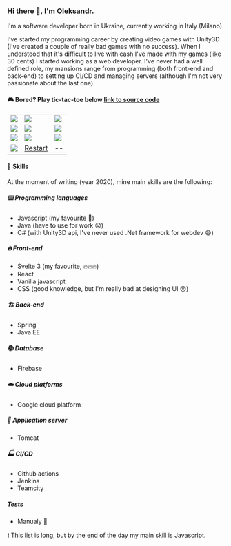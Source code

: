 ### Hi there 👋, I'm Oleksandr.

I'm a software developer born in Ukraine, currently working in Italy (Milano).

I've started my programming career by creating video games with Unity3D (I've created a couple of really bad games with no success). When I understood that it's difficult to live with cash I've made with my games (like 30 cents) I started working as a web developer. I've never had a well defined role, my mansions range from programming (both front-end and back-end) to setting up CI/CD and managing servers (although I'm not very passionate about the last one).

#### :video_game: Bored? Play tic-tac-toe below [link to source code](https://github.com/OleksandrDemian/readme-tic-tac-toe)

<table>
	<tr>
		<td>
			<a href="http://infinitysasha.altervista.org/tic-tac-toe/index.php?x=1&y=1&action=move">
				<img src="http://infinitysasha.altervista.org/tic-tac-toe/index.php?x=1&y=1&action=view">
			</a>
		</td>
		<td>
			<a href="http://infinitysasha.altervista.org/tic-tac-toe/index.php?x=2&y=1&action=move">
				<img src="http://infinitysasha.altervista.org/tic-tac-toe/index.php?x=2&y=1&action=view">
			</a>
		</td>
		<td>
			<a href="http://infinitysasha.altervista.org/tic-tac-toe/index.php?x=3&y=1&action=move">
				<img src="http://infinitysasha.altervista.org/tic-tac-toe/index.php?x=3&y=1&action=view">
			</a>
		</td>
	</tr>
	<tr>
		<td>
			<a href="http://infinitysasha.altervista.org/tic-tac-toe/index.php?x=1&y=2&action=move">
				<img src="http://infinitysasha.altervista.org/tic-tac-toe/index.php?x=1&y=2&action=view">
			</a>
		</td>
		<td>
			<a href="http://infinitysasha.altervista.org/tic-tac-toe/index.php?x=2&y=2&action=move">
				<img src="http://infinitysasha.altervista.org/tic-tac-toe/index.php?x=2&y=2&action=view">
			</a>
		</td>
		<td>
			<a href="http://infinitysasha.altervista.org/tic-tac-toe/index.php?x=3&y=2&action=move">
				<img src="http://infinitysasha.altervista.org/tic-tac-toe/index.php?x=3&y=2&action=view">
			</a>
		</td>
	</tr>
	<tr>
		<td>
			<a href="http://infinitysasha.altervista.org/tic-tac-toe/index.php?x=1&y=3&action=move">
				<img src="http://infinitysasha.altervista.org/tic-tac-toe/index.php?x=1&y=3&action=view">
			</a>
		</td>
		<td>
			<a href="http://infinitysasha.altervista.org/tic-tac-toe/index.php?x=2&y=3&action=move">
				<img src="http://infinitysasha.altervista.org/tic-tac-toe/index.php?x=2&y=3&action=view">
			</a>
		</td>
		<td>
			<a href="http://infinitysasha.altervista.org/tic-tac-toe/index.php?x=3&y=3&action=move">
				<img src="http://infinitysasha.altervista.org/tic-tac-toe/index.php?x=3&y=3&action=view">
			</a>
		</td>
	</tr>
	<tr>
		<td>
			<img src="http://infinitysasha.altervista.org/tic-tac-toe/utils.php?action=currentPlayer">
		</td>
		<td>
			<a href="http://infinitysasha.altervista.org/tic-tac-toe/index.php?action=restart">
				Restart
			</a>
		</td>
		<td>
			--
		</td>
	</tr>
</table>

#### :poop: Skills
At the moment of writing (year 2020), mine main skills are the following:

##### :keyboard: Programming languages
- Javascript (my favourite :100:)
- Java (have to use for work :worried:)
- C# (with Unity3D api, I've never used .Net framework for webdev :sweat_smile:)

##### :fire: Front-end
- Svelte 3 (my favourite, :fire::fire::fire:)
- React
- Vanilla javascript
- CSS (good knowledge, but I'm really bad at designing UI :disappointed:)

##### :building_construction: Back-end
- Spring
- Java EE

##### :books: Database
- Firebase

##### :cloud: Cloud platforms
- Google cloud platform

##### :floppy_disk: Application server
- Tomcat

##### :factory: CI/CD
- Github actions
- Jenkins
- Teamcity

##### Tests
- Manualy :open_hands:

:heavy_exclamation_mark: This list is long, but by the end of the day my main skill is Javascript.
